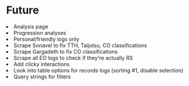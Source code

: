 <div>
  <p>
    <h1>Future</h1>
    <li>Analysis page</li>
    <li>Progression analyses</li>
    <li>Personal/friendly logs only</li>
    <li>Scrape Sonavel to fix TTH, Taijutsu, CO classifications</li>
    <li>Scrape Gargadeth to fix CO classifications</li>
    <li>Scrape all EO logs to check if they're actually RS</li>
    <li>Add clicky interactions</li>
    <li>Look into table options for records logs (sorting #1, disable selection)</li>
    <li>Query strings for filters</li>
  </p>
</div>

